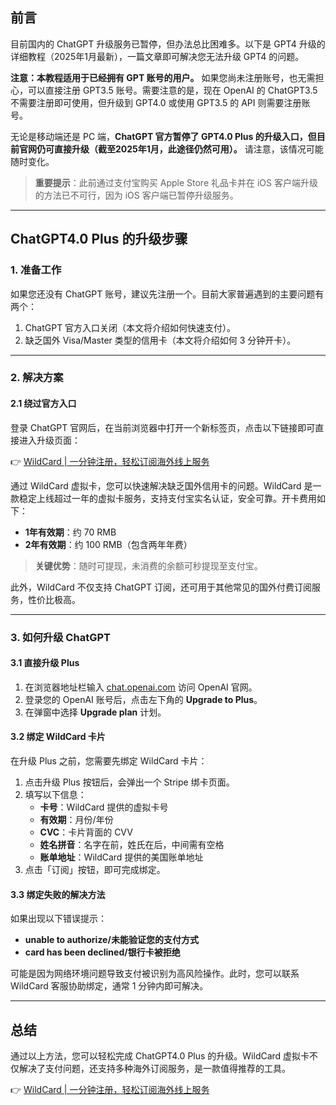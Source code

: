 ## 前言

目前国内的 ChatGPT 升级服务已暂停，但办法总比困难多。以下是 GPT4 升级的详细教程（2025年1月最新），一篇文章即可解决您无法升级 GPT4 的问题。

**注意：本教程适用于已经拥有 GPT 账号的用户。** 如果您尚未注册账号，也无需担心，可以直接注册 GPT3.5 账号。需要注意的是，现在 OpenAI 的 ChatGPT3.5 不需要注册即可使用，但升级到 GPT4.0 或使用 GPT3.5 的 API 则需要注册账号。

无论是移动端还是 PC 端，**ChatGPT 官方暂停了 GPT4.0 Plus 的升级入口，但目前官网仍可直接升级（截至2025年1月，此途径仍然可用）。** 请注意，该情况可能随时变化。

> **重要提示**：此前通过支付宝购买 Apple Store 礼品卡并在 iOS 客户端升级的方法已不可行，因为 iOS 客户端已暂停升级服务。

---

## ChatGPT4.0 Plus 的升级步骤

### 1. 准备工作

如果您还没有 ChatGPT 账号，建议先注册一个。目前大家普遍遇到的主要问题有两个：

1. ChatGPT 官方入口关闭（本文将介绍如何快速支付）。
2. 缺乏国外 Visa/Master 类型的信用卡（本文将介绍如何 3 分钟开卡）。

---

### 2. 解决方案

#### 2.1 绕过官方入口

登录 ChatGPT 官网后，在当前浏览器中打开一个新标签页，点击以下链接即可直接进入升级页面：

👉 [WildCard | 一分钟注册，轻松订阅海外线上服务](https://bit.ly/bewildcard)

通过 WildCard 虚拟卡，您可以快速解决缺乏国外信用卡的问题。WildCard 是一款稳定上线超过一年的虚拟卡服务，支持支付宝实名认证，安全可靠。开卡费用如下：

- **1年有效期**：约 70 RMB
- **2年有效期**：约 100 RMB（包含两年年费）

> **关键优势**：随时可提现，未消费的余额可秒提现至支付宝。

此外，WildCard 不仅支持 ChatGPT 订阅，还可用于其他常见的国外付费订阅服务，性价比极高。

---

### 3. 如何升级 ChatGPT

#### 3.1 直接升级 Plus

1. 在浏览器地址栏输入 [chat.openai.com](https://chat.openai.com) 访问 OpenAI 官网。
2. 登录您的 OpenAI 账号后，点击左下角的 **Upgrade to Plus**。
3. 在弹窗中选择 **Upgrade plan** 计划。

#### 3.2 绑定 WildCard 卡片

在升级 Plus 之前，您需要先绑定 WildCard 卡片：

1. 点击升级 Plus 按钮后，会弹出一个 Stripe 绑卡页面。
2. 填写以下信息：
   - **卡号**：WildCard 提供的虚拟卡号
   - **有效期**：月份/年份
   - **CVC**：卡片背面的 CVV
   - **姓名拼音**：名字在前，姓氏在后，中间需有空格
   - **账单地址**：WildCard 提供的美国账单地址
3. 点击「订阅」按钮，即可完成绑定。

#### 3.3 绑定失败的解决方法

如果出现以下错误提示：

- **unable to authorize/未能验证您的支付方式**
- **card has been declined/银行卡被拒绝**

可能是因为网络环境问题导致支付被识别为高风险操作。此时，您可以联系 WildCard 客服协助绑定，通常 1 分钟内即可解决。

---

## 总结

通过以上方法，您可以轻松完成 ChatGPT4.0 Plus 的升级。WildCard 虚拟卡不仅解决了支付问题，还支持多种海外订阅服务，是一款值得推荐的工具。

👉 [WildCard | 一分钟注册，轻松订阅海外线上服务](https://bit.ly/bewildcard)